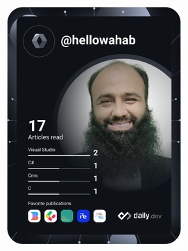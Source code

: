 <a href="https://app.daily.dev/hellowahab"><img src="https://github.com/hellowahab/hellowahab/blob/main/devcard.svg" width="400" alt="Wahab Hussain's Dev Card"/></a>
